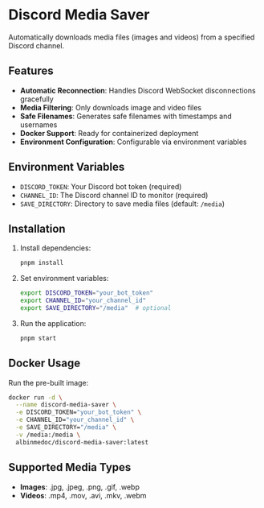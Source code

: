 # Discord Media Saver

Automatically downloads media files (images and videos) from a specified Discord channel.

## Features

- **Automatic Reconnection**: Handles Discord WebSocket disconnections gracefully
- **Media Filtering**: Only downloads image and video files
- **Safe Filenames**: Generates safe filenames with timestamps and usernames
- **Docker Support**: Ready for containerized deployment
- **Environment Configuration**: Configurable via environment variables

## Environment Variables

- `DISCORD_TOKEN`: Your Discord bot token (required)
- `CHANNEL_ID`: The Discord channel ID to monitor (required)
- `SAVE_DIRECTORY`: Directory to save media files (default: `/media`)

## Installation

1. Install dependencies:
   ```bash
   pnpm install
   ```

2. Set environment variables:
   ```bash
   export DISCORD_TOKEN="your_bot_token"
   export CHANNEL_ID="your_channel_id"
   export SAVE_DIRECTORY="/media"  # optional
   ```

3. Run the application:
   ```bash
   pnpm start
   ```

## Docker Usage

Run the pre-built image:
```bash
docker run -d \
  --name discord-media-saver \
  -e DISCORD_TOKEN="your_bot_token" \
  -e CHANNEL_ID="your_channel_id" \
  -e SAVE_DIRECTORY="/media" \
  -v /media:/media \
  albinmedoc/discord-media-saver:latest
```

## Supported Media Types

- **Images**: .jpg, .jpeg, .png, .gif, .webp
- **Videos**: .mp4, .mov, .avi, .mkv, .webm
